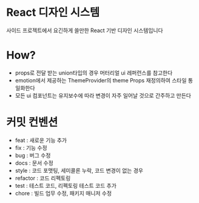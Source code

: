 # React 디자인 시스템

사이드 프로젝트에서 요긴하게 쓸만한 React 기반 디자인 시스템입니다

# How?

- props로 전달 받는 union타입의 경우 머터리얼 ui 레퍼런스를 참고한다
- emotion에서 제공하는 ThemeProvider의 theme Props 재정의하여 스타일 통일화한다
- 모든 ui 컴포넌트는 유지보수에 따라 변경이 자주 일어날 것으로 간주하고 만든다

# 커밋 컨벤션

- feat : 새로운 기능 추가
- fix : 기능 수정
- bug : 버그 수정
- docs : 문서 수정
- style : 코드 포맷팅, 세미콜론 누락, 코드 변경이 없는 경우
- refactor : 코드 리펙토링
- test : 테스트 코드, 리펙토링 테스트 코드 추가
- chore : 빌드 업무 수정, 패키지 매니저 수정
